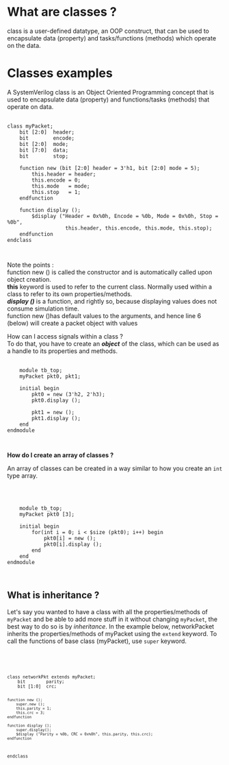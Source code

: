 # What are classes ?

<p>class is a user-defined datatype, an OOP construct, that can be used to encapsulate data (property) and tasks/functions (methods) which operate on the data.</p>



# Classes examples 

A SystemVerilog class is an Object Oriented Programming concept that is used 
to encapsulate data (property) and functions/tasks (methods) that operate on data.<br/>


<pre> <code>
class myPacket;
	bit [2:0]  header;
	bit        encode;
	bit [2:0]  mode;
	bit [7:0]  data;
	bit        stop;
	
	function new (bit [2:0] header = 3'h1, bit [2:0] mode = 5);
		this.header = header;
		this.encode = 0;
		this.mode   = mode;
		this.stop   = 1;
	endfunction
	
	function display ();
		$display ("Header = 0x%0h, Encode = %0b, Mode = 0x%0h, Stop = %0b", 
		           this.header, this.encode, this.mode, this.stop);
	endfunction
endclass
</pre> </code><br/>

Note the points : <br/>
function new () is called the constructor and is automatically called upon object creation.<br/>
<b>this</b> keyword is used to refer to the current class. Normally used within a class to refer to its own properties/methods.<br/>
<b><i>display ()</i></b> is a function, and rightly so, because displaying values does not consume simulation time.<br/>
function new ()has default values to the arguments, and hence line 6 (below) will create a packet object with values<br/>

How can I access signals within a class ?<br/>
To do that, you have to create an <i><b>object</b></i> of the class, which can be used as a handle to its properties and methods.<br/>
<pre> <code>
	module tb_top;
	myPacket pkt0, pkt1;
		
	initial begin
		pkt0 = new (3'h2, 2'h3);
		pkt0.display ();
		
		pkt1 = new ();
		pkt1.display ();
	end
endmodule 
</pre> </code>
<b>How do I create an array of classes ?</b><br/>
<p>An array of classes can be created in a way similar to how you create an <code>int</code> type array.</p><br/>

<pre> <code>
	module tb_top;
	myPacket pkt0 [3];
	
	initial begin
    	for(int i = 0; i < $size (pkt0); i++) begin
   	   		pkt0[i] = new ();
       		pkt0[i].display ();
   		end
   	end
endmodule
</pre> </code>

<h2>What is inheritance ?</h2><p>Let's say you wanted to have a class with all the properties/methods of <code>myPacket</code> and be able to add more stuff in it without changing <code>myPacket</code>, the best way to do so is by <i>inheritance</i>. In the example below, networkPacket inherits the properties/methods of myPacket using the <code>extend</code> keyword. To call the functions of base class (myPacket), use <code>super</code> keyword.</p><pre>  <code class="language-verilog match-braces line-numbers">
  <pre> <code>
class networkPkt extends myPacket;
	bit        parity;
	bit [1:0]  crc;
	
	function new ();
		super.new ();
		this.parity = 1;
		this.crc = 3;
	endfunction
	
	function display ();
		super.display();
		$display ("Parity = %0b, CRC = 0x%0h", this.parity, this.crc);
	endfunction
endclass

</pre> </code>
